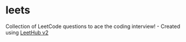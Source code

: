 # leets
Collection of LeetCode questions to ace the coding interview! - Created using [LeetHub v2](https://github.com/arunbhardwaj/LeetHub-2.0)
